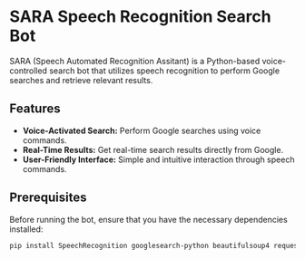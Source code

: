 # SARA Speech Recognition Search Bot

SARA (Speech Automated Recognition Assitant) is a Python-based voice-controlled search bot 
that utilizes speech recognition to perform Google searches and retrieve relevant results.

## Features

- **Voice-Activated Search:** Perform Google searches using voice commands.
- **Real-Time Results:** Get real-time search results directly from Google.
- **User-Friendly Interface:** Simple and intuitive interaction through speech commands.

## Prerequisites

Before running the bot, ensure that you have the necessary dependencies installed:

```bash || powershell
pip install SpeechRecognition googlesearch-python beautifulsoup4 requests
